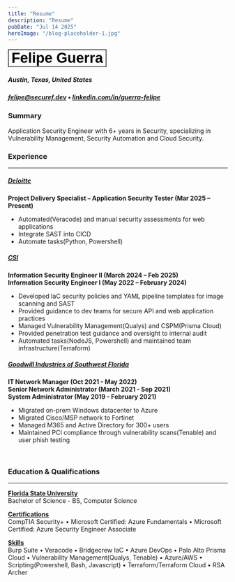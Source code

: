 ```yaml
---
title: "Resume"
description: "Resume"
pubDate: "Jul 14 2025"
heroImage: "/blog-placeholder-1.jpg"
---
```

<style>
    .button {
        padding: 0px 6px;
        transition-duration: 0.4s;
        cursor: pointer;
        border: 2px solid #555555;
        background: linear-gradient(var(--gray-gradient)) no-repeat;
    }
    .button::after {
        font-family: "Atkinson", sans-serif;
        font-weight: bold;
        font-size: 2.441em;
        content: "Felipe Guerra";
    }
    .button:hover {
        background: #555555;
        color: white;
    }
    .button:hover:after {
        content:"Download";
    }
</style>
<button class="button" onclick="window.open('./resume.pdf')"></button>

##### Austin, Texas, United States  
##### [felipe@securef.dev](mailto:felipe@securef.dev) • [linkedin.com/in/guerra-felipe](https://www.linkedin.com/in/guerra-felipe)

### Summary
Application Security Engineer with 6+ years in Security, specializing in Vulnerability Management, Security Automation and Cloud Security.

### Experience
<hr>

<h5><ins> Deloitte </ins></h5>
<b>Project Delivery Specialist – Application Security Tester (Mar 2025 – Present)</b>

- Automated(Veracode) and manual security assessments for web applications
- Integrate SAST into CICD
- Automate tasks(Python, Powershell)

<h5><ins> CSI </ins></h5>
<b>Information Security Engineer II (March 2024 – Feb 2025)</b><br>
<b>Information Security Engineer I  (May 2022 – February 2024)</b>

- Developed IaC security policies and YAML pipeline templates for image scanning and SAST
- Provided guidance to dev teams for secure API and web application practices
- Managed Vulnerability Management(Qualys) and CSPM(Prisma Cloud)
- Provided penetration test guidance and oversight to internal audit
- Automated tasks(NodeJS, Powershell) and maintained team infrastructure(Terraform)

<h5><ins> Goodwill Industries of Southwest Florida </ins></h5>
<b>IT Network Manager (Oct 2021 - May 2022)</b><br>
<b>Senior Network Administrator (March 2021 - Sep 2021)</b><br>
<b>System Administrator (May 2019 - February 2021)</b>

- Migrated on-prem Windows datacenter to Azure
- Migrated Cisco/MSP network to Fortinet
- Managed M365 and Active Directory for 300+ users
- Maintained PCI compliance through vulnerability scans(Tenable) and user phish testing
<br>

### Education & Qualifications
<hr>

<b><ins>Florida State University</b></ins><br>
Bachelor of Science - BS, Computer Science

<b><ins>Certifications</b></ins><br>
CompTIA Security+ • 
Microsoft Certified: Azure Fundamentals • 
Microsoft Certified: Azure Security Engineer Associate

<b><ins>Skills</b></ins><br>
Burp Suite • Veracode • Bridgecrew IaC • Azure DevOps • Palo Alto Prisma Cloud • Vulnerability Management(Qualys, Tenable) • Azure/AWS • Scripting(Powershell, Bash, Javascript) • Terraform/Terraform Cloud • RSA Archer
